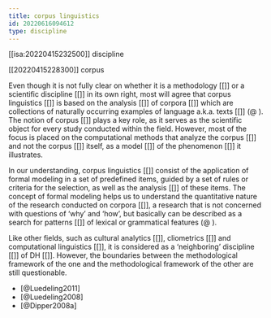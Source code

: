 ```yaml
---
title: corpus linguistics
id: 20220616094612
type: discipline
---
```


[[isa:20220415232500]] discipline

[[20220415228300]] corpus

Even though it is not fully clear on whether it is a methodology [[]] or a scientific discipline [[]] in its own right, most will agree that corpus linguistics [[]] is based on the analysis [[]] of corpora [[]] which are collections of naturally occurring examples of language a.k.a. texts [[]] (@ ). The notion of corpus [[]] plays a key role, as it serves as the scientific object for every study conducted within the field. However, most of the focus is placed on the computational methods that analyze the corpus [[]] and not the corpus [[]] itself, as a model [[]] of the phenomenon [[]] it illustrates. 

In our understanding, corpus linguistics [[]] consist of the application of formal modeling in a set of predefined items, guided by a set of rules or criteria for the selection, as well as the analysis [[]] of these items. The concept of formal modeling helps us to understand the quantitative nature of the research conducted on corpora [[]], a research that is not concerned with questions of ‘why’ and ‘how’, but basically can be described as a search for patterns [[]] of lexical or grammatical features (@ ).

Like other fields, such as cultural analytics [[]], cliometrics [[]] and computational linguistics [[]], it is considered as a ‘neighboring’ discipline [[]] of DH [[]]. However, the boundaries between the methodological framework of the one and the methodological framework of the other are still questionable. 

- [@Luedeling2011]
- [@Luedeling2008]
- [@Dipper2008a]
